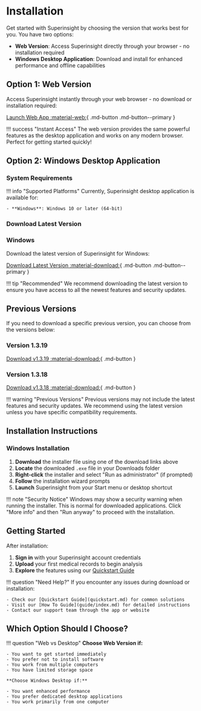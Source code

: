 # Installation

Get started with Superinsight by choosing the version that works best for you. You have two options:

- **Web Version**: Access Superinsight directly through your browser - no installation required
- **Windows Desktop Application**: Download and install for enhanced performance and offline capabilities

## Option 1: Web Version

Access Superinsight instantly through your web browser - no download or installation required:

[Launch Web App :material-web:](https://app.superinsight.me){ .md-button .md-button--primary }

!!! success "Instant Access"
    The web version provides the same powerful features as the desktop application and works on any modern browser. Perfect for getting started quickly!

## Option 2: Windows Desktop Application

### System Requirements

!!! info "Supported Platforms"
    Currently, Superinsight desktop application is available for:
    
    - **Windows**: Windows 10 or later (64-bit)

### Download Latest Version

### Windows

Download the latest version of Superinsight for Windows:

[Download Latest Version :material-download:](assets/downloads/installer/windows/latest.exe){ .md-button .md-button--primary }

!!! tip "Recommended"
    We recommend downloading the latest version to ensure you have access to all the newest features and security updates.

## Previous Versions

If you need to download a specific previous version, you can choose from the versions below:

### Version 1.3.19

[Download v1.3.19 :material-download:](assets/downloads/installer/windows/1.3.19.exe){ .md-button }

### Version 1.3.18

[Download v1.3.18 :material-download:](assets/downloads/installer/windows/1.3.18.exe){ .md-button }

!!! warning "Previous Versions"
    Previous versions may not include the latest features and security updates. We recommend using the latest version unless you have specific compatibility requirements.

## Installation Instructions

### Windows Installation

1. **Download** the installer file using one of the download links above
2. **Locate** the downloaded `.exe` file in your Downloads folder
3. **Right-click** the installer and select "Run as administrator" (if prompted)
4. **Follow** the installation wizard prompts
5. **Launch** Superinsight from your Start menu or desktop shortcut

!!! note "Security Notice"
    Windows may show a security warning when running the installer. This is normal for downloaded applications. Click "More info" and then "Run anyway" to proceed with the installation.

## Getting Started

After installation:

1. **Sign in** with your Superinsight account credentials
2. **Upload** your first medical records to begin analysis
3. **Explore** the features using our [Quickstart Guide](quickstart.md)

!!! question "Need Help?"
    If you encounter any issues during download or installation:
    
    - Check our [Quickstart Guide](quickstart.md) for common solutions
    - Visit our [How To Guide](guide/index.md) for detailed instructions
    - Contact our support team through the app or website

## Which Option Should I Choose?

!!! question "Web vs Desktop"
    **Choose Web Version if:**
    
    - You want to get started immediately
    - You prefer not to install software
    - You work from multiple computers
    - You have limited storage space
    
    **Choose Windows Desktop if:**
    
    - You want enhanced performance
    - You prefer dedicated desktop applications
    - You work primarily from one computer 